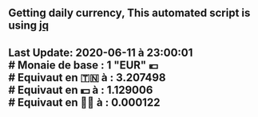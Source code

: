 ## Getting daily currency, This automated script is using [jq](https://stedolan.github.io/jq/)
## Last Update:  2020-06-11 à 23:00:01 </br># Monaie de base : 1 "EUR" 💶 </br> # Equivaut en 🇹🇳 à :  3.207498 </br> # Equivaut en 💵 à : 1.129006</br> # Equivaut en 🐱‍💻 à :  0.000122

